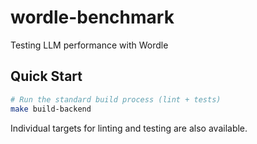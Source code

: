 # wordle-benchmark
Testing LLM performance with Wordle

## Quick Start

```bash
# Run the standard build process (lint + tests)
make build-backend
```

Individual targets for linting and testing are also available.
